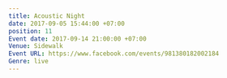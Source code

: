 ```yaml
---
title: Acoustic Night
date: 2017-09-05 15:44:00 +07:00
position: 11
Event date: 2017-09-14 21:00:00 +07:00
Venue: Sidewalk
Event URL: https://www.facebook.com/events/981380182002184
Genre: live
---
```


